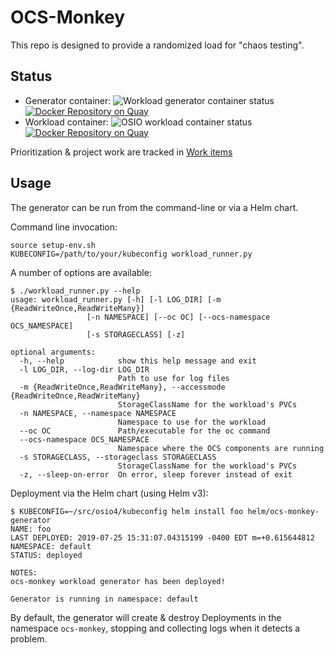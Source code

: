 # OCS-Monkey

This repo is designed to provide a randomized load for "chaos testing".

## Status

- Generator container: ![Workload generator container
  status](https://github.com/JohnStrunk/ocs-monkey/workflows/Workload%20generator/badge.svg)
  [![Docker Repository on
  Quay](https://quay.io/repository/johnstrunk/ocs-monkey-generator/status
  "Docker Repository on
  Quay")](https://quay.io/repository/johnstrunk/ocs-monkey-generator)
- Workload container: ![OSIO workload container
  status](https://github.com/JohnStrunk/ocs-monkey/workflows/OSIO%20workload/badge.svg)
  [![Docker Repository on
  Quay](https://quay.io/repository/johnstrunk/osio-workload/status "Docker
  Repository on Quay")](https://quay.io/repository/johnstrunk/osio-workload)

Prioritization & project work are tracked in [Work
items](https://github.com/JohnStrunk/ocs-monkey/projects/1)

## Usage

The generator can be run from the command-line or via a Helm chart.

Command line invocation:

```
source setup-env.sh
KUBECONFIG=/path/to/your/kubeconfig workload_runner.py
```

A number of options are available:

```
$ ./workload_runner.py --help
usage: workload_runner.py [-h] [-l LOG_DIR] [-m {ReadWriteOnce,ReadWriteMany}]
                 [-n NAMESPACE] [--oc OC] [--ocs-namespace OCS_NAMESPACE]
                 [-s STORAGECLASS] [-z]

optional arguments:
  -h, --help            show this help message and exit
  -l LOG_DIR, --log-dir LOG_DIR
                        Path to use for log files
  -m {ReadWriteOnce,ReadWriteMany}, --accessmode {ReadWriteOnce,ReadWriteMany}
                        StorageClassName for the workload's PVCs
  -n NAMESPACE, --namespace NAMESPACE
                        Namespace to use for the workload
  --oc OC               Path/executable for the oc command
  --ocs-namespace OCS_NAMESPACE
                        Namespace where the OCS components are running
  -s STORAGECLASS, --storageclass STORAGECLASS
                        StorageClassName for the workload's PVCs
  -z, --sleep-on-error  On error, sleep forever instead of exit
```

Deployment via the Helm chart (using Helm v3):

```
$ KUBECONFIG=~/src/osio4/kubeconfig helm install foo helm/ocs-monkey-generator
NAME: foo
LAST DEPLOYED: 2019-07-25 15:31:07.04315199 -0400 EDT m=+0.615644812
NAMESPACE: default
STATUS: deployed

NOTES:
ocs-monkey workload generator has been deployed!

Generator is running in namespace: default
```

By default, the generator will create & destroy Deployments in the namespace
`ocs-monkey`, stopping and collecting logs when it detects a problem.
